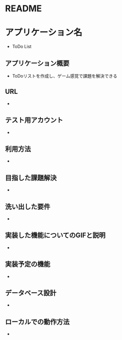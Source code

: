 # README

# アプリケーション名
- ToDo List

## アプリケーション概要
- ToDoリストを作成し、ゲーム感覚で課題を解決できる

## URL
- 

## テスト用アカウント
- 

## 利用方法
- 

## 目指した課題解決
- 

## 洗い出した要件
- 

## 実装した機能についてのGIFと説明
- 

## 実装予定の機能
- 

## データベース設計
- 

## ローカルでの動作方法
- 
